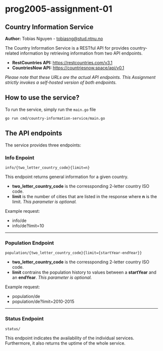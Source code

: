 # prog2005-assignment-01

## Country Information Service
**Author:** Tobias Nguyen - tobiasng@stud.ntnu.no

The Country Information Service is a RESTful API for provides country-related information by retrieving information from two API endpoints.
- **RestCountries API:** https://restcountries.com/v3.1
- **CountriesNow API:** https://countriesnow.space/api/v0.1

*Please note that these URLs are the actual API endpoints.*
*This Assignment strictly invokes a self-hosted version of both endpoints.*

## How to use the service?
To run the service, simply run the `main.go` file

`go run cmd/country-information-service/main.go `

## The API endpoints
The service provides three endpoints:

### Info Enpoint
`info/{two_letter_country_code}{limit=n}`

This endpoint returns general information for a given country.
- **two_letter_country_code** is the corressponding 2-letter country ISO code.
- **limit** is the number of cities that are listed in the response where **n** is the limit.
*This parameter is optional.*

Example request:
- info/de
- info/de?limit=10
---
### Population Endpoint
`population/{two_letter_country_code}{limit={startYear-endYear}}`
- **two_letter_country_code** is the corressponding 2-letter country ISO code.
- **limit** contrains the population history to values between a **startYear** and an **endYear**.
*This parameter is optional.*

Example request:
- population/de
- population/de?limit=2010-2015
---
### Status Endpoint
`status/`

This endpoint indicates the availability of the individual services. Furthermore, it also returns the uptime of the whole service.

